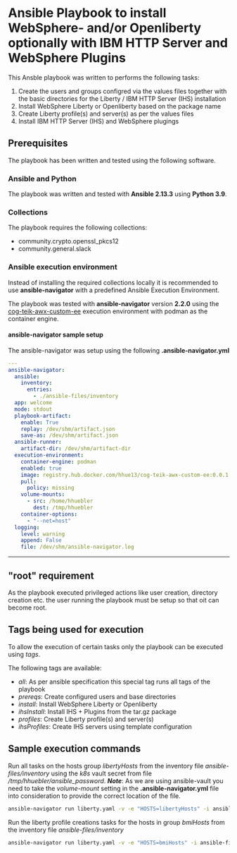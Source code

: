 # Ansible Playbook to install WebSphere- and/or Openliberty optionally with IBM HTTP Server and WebSphere Plugins

This Ansble playbook was written to performs the following tasks:

1. Create the users and groups configred via the values files together with the basic directories for the Liberty / IBM HTTP Server (IHS) installation
2. Install WebSphere Liberty or Openliberty based on the package name
3. Create Liberty profile(s) and server(s) as per the values files
4. Install IBM HTTP Server (IHS) and WebSphere plugings

## Prerequisites

The playbook has been written and tested using the following software.

### Ansible and Python

The playbook was written and tested with **Ansible 2.13.3** using **Python 3.9**.

### Collections

The playbook requires the following collections:

- community.crypto.openssl_pkcs12
- community.general.slack

### Ansible execution environment

Instead of installing the required collections locally it is recommended to use **ansible-navigator** with a predefined Ansible Execution Environment.

The playbook was tested with **ansible-navigator** version **2.2.0** using the [cog-teik-awx-custom-ee](https://github.com/hhue13/cog-teik-awx-custom-ee) execution environment with podman as the container engine.

#### ansible-navigator sample setup

The ansible-navigator was setup using the following **.ansible-navigator.yml**

```yaml
---
ansible-navigator:
  ansible:
    inventory:
      entries:
        - ./ansible-files/inventory
  app: welcome
  mode: stdout
  playbook-artifact:
    enable: True
    replay: /dev/shm/artifact.json
    save-as: /dev/shm/artifact.json
  ansible-runner:
    artifact-dir: /dev/shm/artifact-dir
  execution-environment:
    container-engine: podman
    enabled: true
    image: registry.hub.docker.com/hhue13/cog-teik-awx-custom-ee:0.0.1
    pull:
      policy: missing
    volume-mounts:
      - src: /home/hhuebler
        dest: /tmp/hhuebler
    container-options:
      - "--net=host"
  logging:
    level: warning
    append: False
    file: /dev/shm/ansible-navigator.log

```

---

## "root" requirement

As the playbook executed privileged actions like user creation, directory creation etc. the user running the playbook must be setup so that oit can become root.

## Tags being used for execution

To allow the execution of certain tasks only the playbook can be executed using *tags*.

The following tags are available:

- *all*: As per ansible specification this special tag runs all tags of the playbook
- *prereqs*: Create configured users and base directories
- *install*: Install WebSphere Liberty or Openliberty
- *ihsInstall*: Install IHS + Plugins from the tar.gz package
- *profiles*: Create Liberty profile(s) and server(s)
- *ihsProfiles*: Create IHS servers using template configuration

## Sample execution commands

Run all tasks on the hosts group *libertyHosts* from the inventory file *ansible-files/inventory* using the *k8s* vault secret from file */tmp/hhuebler/ansible_password*.
***Note***: As we are using ansible-vault you need to take the *volume-mount* setting in the **.ansible-navigator.yml** file into consideration to provide the correct location of the file.

```bash
ansible-navigator run liberty.yaml -v -e "HOSTS=libertyHosts" -i ansible-files/inventory -t all --vault-id k8s@/tmp/hhuebler/ansible_password
```


Run the liberty profile creations tasks for the hosts in group *bmiHosts* from the inventory file *ansible-files/inventory*

```bash
ansible-navigator run liberty.yaml -v -e "HOSTS=bmiHosts" -i ansible-files/inventory -t profiles  --vault-id k8s@/tmp/hhuebler/ansible_password
```
